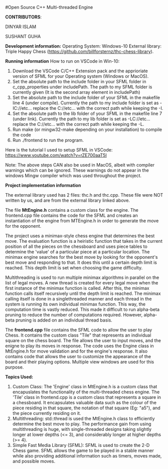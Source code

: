 #Open Source C++ Multi-threaded Engine

**CONTRIBUTORS**:

DINYAR ISLAM

SUSHANT GUHA 

**Development information:**
Operating System: Windows-10
External library: Triple Happy Chess (https://github.com/billforsternz/thc-chess-library).

**Running information**
How to run on VSCode in Win-10:

1. Download the VSCode C/C++ Extension pack and the apprioriate version of SFML for your Operating system (Windows or MacOS).
2. Set the absolute path to the include folder in your SFML folder in c_cpp_properties under includePath. The path to my SFML folder is currently given (It is the second array element in includePath)
3. Set the absolute path to the include folder of your SFML in the makefile line 4 (under compile). Currently the path to my include folder is set as -IC://etc... replace the C://etc... with the correct path while keeping the -I.
4. Set the absolute path to the lib folder of your SFML in the makefile line 7 (under link). Currently the path to my lib folder is set as -LC://etc... replace the C://etc... with the correct path while keeping the -L.
5. Run make (or mingw32-make depending on your installation) to compile the code
6. Run ./frontend to run the program.

Here is the tutorial I used to setup SFML in VSCode: https://www.youtube.com/watch?v=rZE700aaT5I

Note: The above steps CAN also be used in MacOS, albeit with compiler warnings which can be ignored. These warnings do not appear in the windows Mingw compiler which was used throughout the project.

**Project implementation information**

The external library used has 2 files: thc.h and thc.cpp. These file were NOT written by us, and are from the external library linked above.

The file **MtEngine.h** contains a custom class for the engine. The frontend.cpp file contains the code for the SFML and creates an instantiation of the engine from MTEngine.h in order to generate the move for the opponent.

The project uses a minimax-style chess engine that determines the best move. The evaluation function is a heiristic function that takes in the current position of all the pieces on the chessboard and uses piece tables to determine the 'value' of a particular piece at a particular location. The minimax engine searches for the best move by looking for the opponent's best move and responding to that. It does this until a certain depth limit is reached. This depth limit is set when choosing the game difficulty.

Multithreading is used to run multiple minimax algorithms in parallel on the list of legal moves. A new thread is created for every legal move when the first instance of the minimax function is called. After this, the minimax function calls itself recursively until the depth limit is reached. The minimax calling itself is done in a singlethreaded manner and each thread in the system is running its own individual minimax function. This way, the computation time is vastly reduced. This made it difficult to run alpha-beta pruning to reduce the number of computations required. However, alpha-beta pruning is added on an individual thread basis.

The **frontend.cpp** file contains the SFML code to allow the user to play Chess. It contains the custom class "Tile" that represents an individual square on the chess board. The file allows the user to input moves, and the enigne to play its moves in response. The code uses the Engine class in MtEngine.h for move validation and for the engine's response. It also contains code that allows the user to customize the appearance of the board and their playing options. Multiple view windows are used for this purpose.

**Topics Used:**

1. Custom Class: The 'Engine' class in MtEngine.h is a custom class that encapuslates the functionality of the multi-threaded chess engine. The 'Tile' class in frontend.cpp is a custom class that represents a square in a chessboard. It encapsulates valuable data such as the colour of the piece residing in that square, the notation of that square (Eg: "a5"), and the piece currently residing on it.
2. Multithreading: std::thread is used the MtEngine.h class to efficiently determine the best move to play. The performance gain from using multithreading is huge, with single-threaded designs taking slightly longer at lower depths (<= 3), and considerably longer at higher depths (>= 4).
3. Simple Fast Media Library (SFML): SFML is used to create the 2-D Chess game. SFML allows the game to be played in a stable manner while also providing additional information such as timers, moves made, and possible moves.

